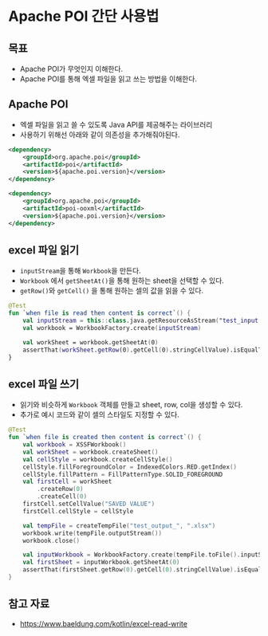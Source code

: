 # Apache POI 간단 사용법

## 목표

- Apache POI가 무엇인지 이해한다.
- Apache POI를 통해 엑셀 파일을 읽고 쓰는 방법을 이해한다.

## Apache POI

- 엑셀 파일을 읽고 쓸 수 있도록 Java API를 제공해주는 라이브러리
- 사용하기 위해선 아래와 같이 의존성을 추가해줘야된다.

```xml
<dependency>
    <groupId>org.apache.poi</groupId>
    <artifactId>poi</artifactId>
    <version>${apache.poi.version}</version>
</dependency>

<dependency>
    <groupId>org.apache.poi</groupId>
    <artifactId>poi-ooxml</artifactId>
    <version>${apache.poi.version}</version>
</dependency>
```

## excel 파일 읽기

- `inputStream`을 통해 `Workbook`을 만든다.
- `Workbook` 에서 `getSheetAt()`을 통해 원하는 sheet을 선택할 수 있다.
- `getRow()`와 `getCell()` 을 통해 원하는 셀의 값을 읽을 수 있다.

```kotlin
@Test
fun `when file is read then content is correct`() {
    val inputStream = this::class.java.getResourceAsStream("test_input.xlsx")
    val workbook = WorkbookFactory.create(inputStream)

    val workSheet = workbook.getSheetAt(0)
    assertThat(workSheet.getRow(0).getCell(0).stringCellValue).isEqualTo("TEST VALUE")
}
```

## excel 파일 쓰기

- 읽기와 비슷하게 `Workbook` 객체를 만들고 sheet, row, col을 생성할 수 있다.
- 추가로 예시 코드와 같이 셀의 스타일도 지정할 수 있다.

```kotlin
@Test
fun `when file is created then content is correct`() {
    val workbook = XSSFWorkbook()
    val workSheet = workbook.createSheet()
    val cellStyle = workbook.createCellStyle()
    cellStyle.fillForegroundColor = IndexedColors.RED.getIndex()
    cellStyle.fillPattern = FillPatternType.SOLID_FOREGROUND
    val firstCell = workSheet
        .createRow(0)
        .createCell(0)
    firstCell.setCellValue("SAVED VALUE")
    firstCell.cellStyle = cellStyle

    val tempFile = createTempFile("test_output_", ".xlsx")
    workbook.write(tempFile.outputStream())
    workbook.close()

    val inputWorkbook = WorkbookFactory.create(tempFile.toFile().inputStream())
    val firstSheet = inputWorkbook.getSheetAt(0)
    assertThat(firstSheet.getRow(0).getCell(0).stringCellValue).isEqualTo("SAVED VALUE")
}
```

## 참고 자료

- https://www.baeldung.com/kotlin/excel-read-write